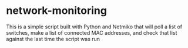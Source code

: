 # network-monitoring
This is a simple script built with Python and Netmiko that will poll a list of switches, make a list of connected MAC addresses, and check that list against the last time the script was run
